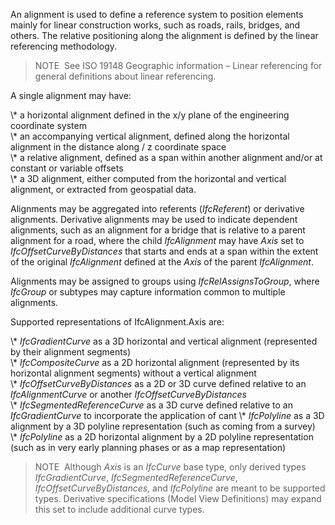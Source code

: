 An alignment is used to define a reference system to position elements mainly for linear construction works, such as roads, rails, bridges, and others. The relative positioning along the alignment is defined by the linear referencing methodology.  
  
> NOTE&nbsp; See ISO 19148 Geographic information &ndash; Linear referencing for general definitions about linear referencing.  
  
A single alignment may have:  
  
\\* a horizontal alignment defined in the x/y plane of the engineering coordinate system  
\\* an accompanying vertical alignment, defined along the horizontal alignment in the distance along / z coordinate space  
\\* a relative alignment, defined as a span within another alignment and/or at constant or variable offsets  
\\* a 3D alignment, either computed from the horizontal and vertical alignment, or extracted from geospatial data.  
  
Alignments may be aggregated into referents (_IfcReferent_) or derivative alignments. Derivative alignments may be used to indicate dependent alignments, such as an alignment for a bridge that is relative to a parent alignment for a road, where the child _IfcAlignment_ may have _Axis_ set to _IfcOffsetCurveByDistances_ that starts and ends at a span within the extent of the original _IfcAlignment_ defined at the _Axis_ of the parent _IfcAlignment_.  
  
Alignments may be assigned to groups using _IfcRelAssignsToGroup_, where _IfcGroup_ or subtypes may capture information common to multiple alignments.  
  
Supported representations of <span class="self-ref">IfcAlignment</span>.Axis are:  
  
\\* _IfcGradientCurve_ as a 3D horizontal and vertical alignment (represented by their alignment segments)  
\\* _IfcCompositeCurve_ as a 2D horizontal alignment (represented by its horizontal alignment segments) without a vertical alignment  
\\* _IfcOffsetCurveByDistances_ as a 2D or 3D curve defined relative to an _IfcAlignmentCurve_ or another _IfcOffsetCurveByDistances_  
\\* _IfcSegmentedReferenceCurve_ as a 3D curve defined relative to an _IfcGradientCurve_ to incorporate the application of cant 
\\* _IfcPolyline_ as a 3D alignment by a 3D polyline representation (such as coming from a survey)  
\\* _IfcPolyline_ as a 2D horizontal alignment by a 2D polyline representation (such as in very early planning phases or as a map representation)  
  
> NOTE&nbsp; Although _Axis_ is an _IfcCurve_ base type, only derived types _IfcGradientCurve_, _IfcSegmentedReferenceCurve_, _IfcOffsetCurveByDistances_, and _IfcPolyline_ are meant to be supported types. Derivative specifications (Model View Definitions) may expand this set to include additional curve types.
